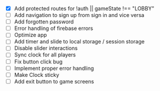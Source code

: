 - [x] Add protected routes for !auth || gameState !== "LOBBY"
- [ ] Add navigation to sign up from sign in and vice versa
- [ ] Add forgotten password
- [ ] Error handling of firebase errors
- [ ] Optimize app
- [ ] Add timer and slide to local storage / session storage
- [ ] Disable slider interactions
- [ ] Sync clock for all players
- [ ] Fix button click bug
- [ ] Implement proper error handling
- [ ] Make Clock sticky
- [ ] Add exit button to game screens
